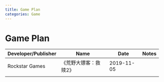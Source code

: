 ```yaml
---
title: Game Plan
categories: Game
---
```


# Game Plan

| Developer/Publisher | Name                  | Date       | Notes |
| ------------------- | --------------------- | ---------- | ----- |
| Rockstar Games      | 《荒野大镖客：救赎2》 | 2019-11-05 |       |
|                     |                       |            |       |

